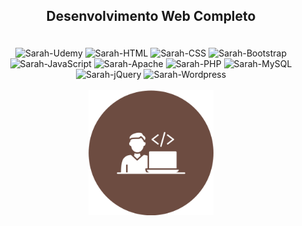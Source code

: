 ## <p align="center">Desenvolvimento Web Completo<p>

<div style="display: inline_block" align="center"><br>
<img alt="Sarah-Udemy" src="https://img.shields.io/badge/Udemy-EC5252?style=for-the-badge&logo=Udemy&logoColor=white">
  <img alt="Sarah-HTML" src="https://img.shields.io/badge/HTML-239120?style=for-the-badge&logo=html5&logoColor=white">
  <img alt="Sarah-CSS" src="https://img.shields.io/badge/CSS3-1572B6?style=for-the-badge&logo=css3&logoColor=white">
  <img alt="Sarah-Bootstrap" src="https://img.shields.io/badge/Bootstrap-563D7C?style=for-the-badge&logo=bootstrap&logoColor=white">
  <img alt="Sarah-JavaScript" src="https://img.shields.io/badge/JavaScript-323330?style=for-the-badge&logo=javascript&logoColor=F7DF1E">
  <img alt="Sarah-Apache" src="https://img.shields.io/badge/Apache-D22128?style=for-the-badge&logo=Apache&logoColor=white">
  <img alt="Sarah-PHP" src="https://img.shields.io/badge/PHP-777BB4?style=for-the-badge&logo=php&logoColor=white">
  <img alt="Sarah-MySQL" src="https://img.shields.io/badge/MySQL-005C84?style=for-the-badge&logo=mysql&logoColor=white">
  <img alt="Sarah-jQuery" src="https://img.shields.io/badge/jQuery-0769AD?style=for-the-badge&logo=jquery&logoColor=white">
  <img alt="Sarah-Wordpress" src="https://img.shields.io/badge/Wordpress-21759B?style=for-the-badge&logo=wordpress&logoColor=white">
</div>

<div style="display: inline_block" align="center"><br>
  <img height="200" width="200" src="img/desenvolvedor-de-software.png">
</div>

